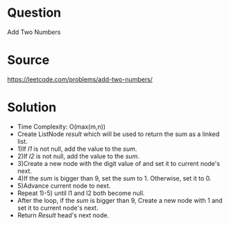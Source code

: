 # Question
Add Two Numbers

# Source
https://leetcode.com/problems/add-two-numbers/

# Solution
- Time Complexity: O(max(m,n))  
- Create ListNode *result* which will be used to return the sum as a linked list.
- 1)If *l1* is not null, add the value to the *sum*.
- 2)If *l2* is not null, add the value to the *sum*.
- 3)Create a new node with the digit value of and set it to current node's next.
- 4)If the *sum* is bigger than 9, set the *sum* to 1. Otherwise, set it to 0.
- 5)Advance current node to next.
- Repeat 1)-5) until l1 and l2 both become null.
- After the loop, if the *sum* is bigger than 9, Create a new node with 1 and set it to current node's next.
- Return *Result* head's next node.